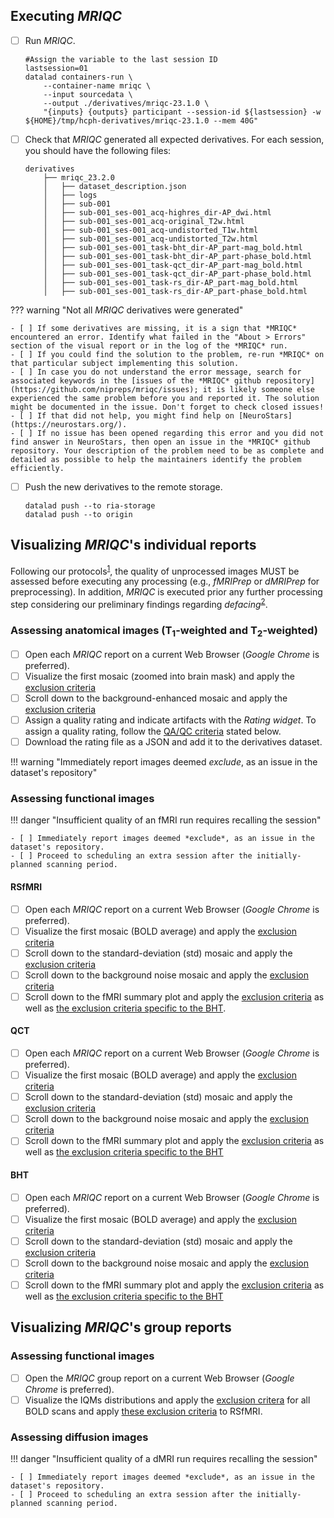## Executing *MRIQC*

- [ ] Run *MRIQC*.
    ```shell
    #Assign the variable to the last session ID
    lastsession=01
    datalad containers-run \
        --container-name mriqc \
        --input sourcedata \
        --output ./derivatives/mriqc-23.1.0 \
        "{inputs} {outputs} participant --session-id ${lastsession} -w ${HOME}/tmp/hcph-derivatives/mriqc-23.1.0 --mem 40G"
    ```
- [ ] Check that *MRIQC* generated all expected derivatives. For each session, you should have the following files:
    ``` {.shell hl_lines="22-23 40-41 58-59"}
    derivatives
        ├── mriqc_23.2.0
        │   ├── dataset_description.json
        │   ├── logs
        │   ├── sub-001
        │   ├── sub-001_ses-001_acq-highres_dir-AP_dwi.html
        │   ├── sub-001_ses-001_acq-original_T2w.html
        │   ├── sub-001_ses-001_acq-undistorted_T1w.html
        │   ├── sub-001_ses-001_acq-undistorted_T2w.html
        │   ├── sub-001_ses-001_task-bht_dir-AP_part-mag_bold.html
        │   ├── sub-001_ses-001_task-bht_dir-AP_part-phase_bold.html
        │   ├── sub-001_ses-001_task-qct_dir-AP_part-mag_bold.html
        │   ├── sub-001_ses-001_task-qct_dir-AP_part-phase_bold.html
        │   ├── sub-001_ses-001_task-rs_dir-AP_part-mag_bold.html
        │   ├── sub-001_ses-001_task-rs_dir-AP_part-phase_bold.html
    ```

??? warning "Not all *MRIQC* derivatives were generated"

    - [ ] If some derivatives are missing, it is a sign that *MRIQC* encountered an error. Identify what failed in the "About > Errors" section of the visual report or in the log of the *MRIQC* run.
    - [ ] If you could find the solution to the problem, re-run *MRIQC* on that particular subject implementing this solution.
    - [ ] In case you do not understand the error message, search for associated keywords in the [issues of the *MRIQC* github repository](https://github.com/nipreps/mriqc/issues); it is likely someone else experienced the same problem before you and reported it. The solution might be documented in the issue. Don't forget to check closed issues!
    - [ ] If that did not help, you might find help on [NeuroStars](https://neurostars.org/).
    - [ ] If no issue has been opened regarding this error and you did not find answer in NeuroStars, then open an issue in the *MRIQC* github repository. Your description of the problem need to be as complete and detailed as possible to help the maintainers identify the problem efficiently.


- [ ] Push the new derivatives to the remote storage.
    ```shell
    datalad push --to ria-storage
    datalad push --to origin
    ```

## Visualizing *MRIQC*'s individual reports

Following our protocols<sup>[1]</sup>, the quality of unprocessed images MUST be assessed before executing any processing (e.g., *fMRIPrep* or *dMRIPrep* for preprocessing).
In addition, *MRIQC* is executed prior any further processing step considering our preliminary findings regarding *defacing*<sup>[2]</sup>.

### Assessing anatomical images (T<sub>1</sub>-weighted and T<sub>2</sub>-weighted)
- [ ] Open each *MRIQC* report on a current Web Browser (*Google Chrome* is preferred).
- [ ] Visualize the first mosaic (zoomed into brain mask) and apply the [exclusion criteria](qaqc-criteria.md#zoomed-in-brain-mosaic)
- [ ] Scroll down to the background-enhanced mosaic and apply the [exclusion criteria](qaqc-criteria.md#background-enhanced-mosaic)
- [ ] Assign a quality rating and indicate artifacts with the *Rating widget*.
    To assign a quality rating, follow the [QA/QC criteria]() stated below.
- [ ] Download the rating file as a JSON and add it to the derivatives dataset.

!!! warning "Immediately report images deemed *exclude*, as an issue in the dataset's repository"

### Assessing functional images

!!! danger "Insufficient quality of an fMRI run requires recalling the session"

    - [ ] Immediately report images deemed *exclude*, as an issue in the dataset's repository.
    - [ ] Proceed to scheduling an extra session after the initially-planned scanning period.

#### RSfMRI
- [ ] Open each *MRIQC* report on a current Web Browser (*Google Chrome* is preferred).
- [ ] Visualize the first mosaic (BOLD average) and apply the [exclusion criteria](qaqc-criteria.md#bold-average)
- [ ] Scroll down to the standard-deviation (std) mosaic and apply the [exclusion criteria](qaqc-criteria.md#standard-deviation-mosaic)
- [ ] Scroll down to the background noise mosaic and apply the [exclusion criteria](qaqc-criteria.md#background-noise-mosaic)
- [ ] Scroll down to the fMRI summary plot and apply the [exclusion criteria](qaqc-criteria.md#fmri-summary-plot) as well as [the exclusion criteria specific to the BHT](qaqc-criteria.md#resting-state).

#### QCT
- [ ] Open each *MRIQC* report on a current Web Browser (*Google Chrome* is preferred).
- [ ] Visualize the first mosaic (BOLD average) and apply the [exclusion criteria](qaqc-criteria.md#bold-average)
- [ ] Scroll down to the standard-deviation (std) mosaic and apply the [exclusion criteria](qaqc-criteria.md#standard-deviation-mosaic)
- [ ] Scroll down to the background noise mosaic and apply the [exclusion criteria](qaqc-criteria.md#background-noise-mosaic)
- [ ] Scroll down to the fMRI summary plot and apply the [exclusion criteria](qaqc-criteria.md#fmri-summary-plot) as well as [the exclusion criteria specific to the BHT](qaqc-criteria.md#quality-control-task) 

#### BHT
- [ ] Open each *MRIQC* report on a current Web Browser (*Google Chrome* is preferred).
- [ ] Visualize the first mosaic (BOLD average) and apply the [exclusion criteria](qaqc-criteria.md#bold-average)
- [ ] Scroll down to the standard-deviation (std) mosaic and apply the [exclusion criteria](qaqc-criteria.md#standard-deviation-mosaic)
- [ ] Scroll down to the background noise mosaic and apply the [exclusion criteria](qaqc-criteria.md#background-noise-mosaic)
- [ ] Scroll down to the fMRI summary plot and apply the [exclusion criteria](qaqc-criteria.md#fmri-summary-plot) as well as [the exclusion criteria specific to the BHT](qaqc-criteria.md#breath-holding-task) 

## Visualizing *MRIQC*'s group reports

### Assessing functional images
- [ ] Open the *MRIQC* group report on a current Web Browser (*Google Chrome* is preferred).
- [ ] Visualize the IQMs distributions and apply the [exclusion critera](qaqc-criteria.md#group-report) for all BOLD scans and apply [these exclusion criteria](qaqc-criteria.md#group-report-1) to RSfMRI.

### Assessing diffusion images


!!! danger "Insufficient quality of a dMRI run requires recalling the session"

    - [ ] Immediately report images deemed *exclude*, as an issue in the dataset's repository.
    - [ ] Proceed to scheduling an extra session after the initially-planned scanning period.


[1]: https://doi.org/10.3389/fnimg.2022.1073734 "Provins, C., … Esteban, O. (2023). Quality Control in functional MRI studies with MRIQC and fMRIPrep. Frontiers in Neuroimaging 1:1073734. doi:10.3389/fnimg.2022.1073734 (OA)."
[2]: https://rr.peercommunityin.org/articles/rec?id=346 "Provins, C., … Esteban, O. (2023). Defacing biases in manual and automated quality assessments of structural MRI with MRIQC, Stage 1 IPA (in principle acceptance) of Version 3 by Peer Community in Registered Reports."
